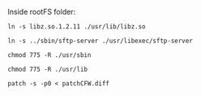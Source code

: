 Inside rootFS folder:

    ln -s libz.so.1.2.11 ./usr/lib/libz.so

    ln -s ../sbin/sftp-server ./usr/libexec/sftp-server

    chmod 775 -R ./usr/sbin

    chmod 775 -R ./usr/lib

    patch -s -p0 < patchCFW.diff 
